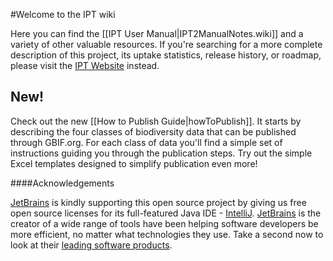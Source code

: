 #Welcome to the IPT wiki

Here you can find the [[IPT User Manual|IPT2ManualNotes.wiki]] and a variety of other valuable resources. If you're searching for a more complete description of this project, its uptake statistics, release history, or roadmap, please visit the [IPT Website](http://www.gbif.org/ipt) instead.

## New! 

Check out the new [[How to Publish Guide|howToPublish]]. It starts by describing the four classes of biodiversity data that can be published through GBIF.org. For each class of data you'll find a simple set of instructions guiding you through the publication steps. Try out the simple Excel templates designed to simplify publication even more!  

####Acknowledgements

[JetBrains](http://www.jetbrains.com/) is kindly supporting this open source project by giving us free open source licenses for its full-featured Java IDE - [IntelliJ](http://www.jetbrains.com/idea/). [JetBrains](http://www.jetbrains.com/) is the creator of a wide range of tools have been helping software developers be more efficient, no matter what technologies they use. Take a second now to look at their [leading software products](http://www.jetbrains.com/).